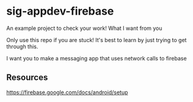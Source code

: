 # sig-appdev-firebase
An example project to check your work! What I want from you

Only use this repo if you are stuck! It's best to learn by just trying to get through this.

I want you to make a messaging app that uses network calls to firebase

## Resources
https://firebase.google.com/docs/android/setup
